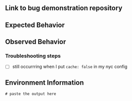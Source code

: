 <!--Please use the template provided below when reporting bugs:-->
## Link to bug demonstration repository
<!--
A demo repository will show the combination of module versions being used,
command-lines and configurations.  NYC is very complex, it is difficult or
even impossible to triage most bugs without this information.

If you cannot share a link to your repository (maybe it's private) then you must
create a basic `nyc-bug-demo` repository and link to that please [mandatory].
-->

## Expected Behavior

## Observed Behavior

### Troubleshooting steps
- [ ] still occurrring when I put `cache: false` in my nyc config

## Environment Information
<!--
[mandatory] run the following script: 
  npx envinfo@latest --preset nyc
-->
```
# paste the output here

```
